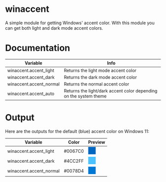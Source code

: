 # winaccent
A simple module for getting Windows' accent color. With this module you can get both light and dark mode accent colors.

# Documentation

| Variable | Info |
|----------|------|
| winaccent.accent_light | Returns the light mode accent color
| winaccent.accent_dark | Returns the dark mode accent color
| winaccent.accent_normal | Returns the normal accent color
| winaccent.accent_auto | Returns the light/dark accent color depending on the system theme

# Output
Here are the outputs for the default (blue) accent color on Windows 11:

| Variable | Color | Preview |
|----------|-------|-------|
| winaccent.accent_light | #0067C0 | <img src="https://github.com/Valer100/winaccent/blob/main/assets/colors/accent_light.png?raw=true"> |
| winaccent.accent_dark | #4CC2FF | <img src="https://github.com/Valer100/winaccent/blob/main/assets/colors/accent_dark.png?raw=true"> |
| winaccent.accent_normal | #0078D4 | <img src="https://github.com/Valer100/winaccent/blob/main/assets/colors/accent_normal.png?raw=true"> |